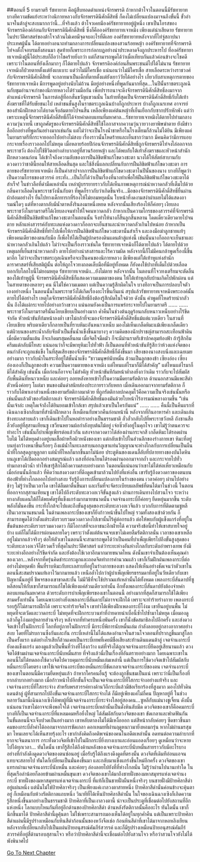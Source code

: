 ##ตอนที่ 5 ยามราตรี
รัชทายาท คือผู้สืบทอดตำแหน่งจักรพรรดิ ถ้าหากต้าโจวในตอนนี้มีรัชทายาท บางทีความขัดแย้งระหว่างนิกายหลวงกับจักรพรรดินีศักดิ์สิทธิ์ ก็คงไม่เปลี่ยนแปลงมาจนถึงขั้นนี้ ขั้วอำนาจในต้าลู่จะสงบมากกว่านี้...ที่จริงแล้ว ต้าโจวเคยมีองค์รัชทายาทอยู่ผู้หนึ่ง เขาเป็นโอรสของจักรพรรดิองค์ก่อนกับจักรพรรดินีศักดิ์สิทธิ์ ซึ่งก็คือองค์รัชทายาทเจาหมิง
เพียงแต่น่าเสียดาย รัชทายาทในประวัติศาสตร์ของต้าโจวล้วนไม่เคยมีจุดจบอะไรที่ดีเลย องค์รัชทายาทหลังจากที่ไท่จู่สถาปนาประเทศผู้นั้น ได้ตายอย่างอนาถท่ามกลางการเปลี่ยนแปลงของสวนร้อยหญ้า องค์รัชทายาทที่จักรพรรดิไท่จงตั้งใจอบรมสั่งสอนมา สุดท้ายก็เพราะการก่อกบฏอย่างน่าประหลาดจึงถูกประหารไป ที่องค์รัชทายาทเจาหมิงผู้นี้ได้ประสบก็ถือว่าโชคร้ายยิ่งกว่า แต่ก็สามารถพูดได้ว่าเมื่อเทียบกันแล้วค่อนข้างจะโชคดี เพราะว่าในตอนที่ยังเล็กมากๆ ก็ได้ตายไปแล้ว
จักรพรรดิองค์ก่อนสิ้นพระชนม์ไปได้ไม่นาน รัชทายาทเจาหมิงก็ป่วยตายตั้งแต่ยังแบเบาะ
แต่ว่าไม่มีใครเชื่อ แน่นอนว่าไม่มีใครเชื่อ สายเลือดระหว่างราชวงศ์กับจักรพรรดินีศักดิ์สิทธิ์ จะกลายมาเป็นเด็กที่ตายตั้งแต่ยังเยาว์วัยได้อย่างไร
เกี่ยวกับสาเหตุการตายของรัชทายาทเจาหมิง มีการพูดอยู่อย่างนับไม่ถ้วน
มีอยู่อย่างหนึ่งที่พูดกันมากที่สุด...ในปีนั้นราชตระกูลเฉินกับขุมอำนาจเก่าของนิกายหลวงได้ร่วมมือกัน เพื่อปรารถนาจะดึงจักรพรรดินีศักดิ์สิทธิ์ลงมาจากตำแหน่งจักรพรรดิ ในการต่อสู้ที่อกสั่นขวัญแขวนนั่น ในท้ายที่สุดเป็นจักรพรรดินีศักดิ์สิทธิ์กับใต้เท้าสังฆราชที่ได้รับชัยชนะไป เหล่าชนชั้นสูงในราชตระกูลเฉินบ้างก็ถูกประหาร บ้างก็ถูกเนรเทศ อาจารย์ของสำนักฝึกหลวงได้บาดเจ็บล้มตายไปจนสิ้น เหลือเพียงแค่ต้นหญ้าที่เย็นเยือกกับซากปรักหักพัง แต่ว่าเพราะเหตุนี้จักรพรรดินีศักดิ์สิทธิ์ก็ได้จ่ายค่าตอบแทนที่มหาศาล...รัชทายาทเจาหมิงได้ตายไปท่ามกลางความวุ่นวายนี้ เขาถูกศัตรูของจักรพรรดินีศักดิ์สิทธิ์ใช้โอกาสจากความวุ่นวายวางยาพิษฆ่าตาย
ยังมีข่าวลืออีกอย่างที่พูดกันอย่างมากเช่นกัน แต่ไม่ว่าจะเป็นโรงน้ำชาหรือในโรงเตี๊ยมก็ล้วนไม่ได้ยิน มีเพียงแค่ในยามราตรีที่กระจายออกไปอย่างไม่สงบ เรื่องราวนั้นโหดร้ายและเย็นชากว่ามาก
มีคนคิดว่ามีการแอบกระจายเรื่องราวออกไปไม่หยุด เมื่อหลายร้อยปีก่อนจักรพรรดินีศักดิ์สิทธิ์ถูกจักรพรรดิไท่จงไล่ออกจากพระราชวัง ต้องไปใช้ชีวิตอย่างลำบากอยู่ที่สวนร้อยหญ้า และได้พบกับใต้เท้าสังฆราชและหัวหน้าสำนักฝึกหลวงคนก่อน ได้เข้าใจถึงความลับของการฝืนลิขิตฟ้าแก้ไขดวงชะตา นางได้ให้สัตย์สาบานกับดวงดาวว่าชาตินี้ยอมให้สายเลือดสิ้นสุด และใช้สิ่งนี่แลกเปลี่ยนกับการฝืนลิขิตฟ้าแก้ไขดวงชะตา การตายของรัชทายาทเจาหมิง ก็เป็นคำสาปจากการฝืนลิขิตฟ้าแก้ไขดวงชะตาในปีนั้นของนาง บางทีก็พูดว่าเป็นความโกรธของสวรรค์ กระทั่ง...เป็นไปได้ว่าเป็นเรื่องที่นางทำเพื่อให้ฝืนลิขิตฟ้าแก้ไขดวงชะตาได้สำเร็จ!
ในข่าวลือที่ดำมืดเหล่านั้น เหล่าผู้บรรยายราวกับได้เห็นภาพเหตุการณ์น่าหวาดกลัวที่เต็มไปด้วยกลิ่นคาวเลือดในพระราชวังนั่นกับตา ที่พูดก็ราวกับว่าเกิดขึ้นจริง...มือของจักรพรรดินีศักดิ์สิทธิ์ยื่นผ่านผ้าอ้อมอย่างไร ยื่นไปทางเด็กทารกที่ร้องไห้ไม่ยอมหยุดนั่น ใบหน้าที่งดงามสง่าผ่าเผยไม่ได้แสดงอารมณ์ใดๆ แต่ที่หางตากลับมีน้ำตาหลั่งรินลงมาหนึ่งหยด หลังจากนั้นเสียงร้องไห้ก็ค่อยๆ เงียบลง พระราชวังในยามราตรีได้เงียบลงจนทำให้ใจคนหวาดกลัว
ถ้าหากเป็นความโกรธของสวรรค์ที่จักรพรรดินีศักดิ์สิทธิ์ฝืนลิขิตฟ้าแก้ไขดวงชะตาในตอนนั้น จึงทำให้นางก็สิ้นลูกสิ้นหลาน โดดเดี่ยวเดียวดายไปจนตาย หลักแห่งสวรรค์กับทะเลแห่งดวงดาวก็ออกจะเย็นชาและน่าหวาดกลัวเกินไปหน่อย ถ้าหากเป็นจักรพรรดินีศักดิ์สิทธิ์ที่ทำไปเพื่อให้การฝืนลิขิตฟ้าแก้ไขดวงชะตานั้นสำเร็จ และลงมือฆ่าลูกชายแท้ๆ เพียงคนเดียวของตนกับมือ ก็เพื่อให้ได้เป็นผู้ปกครองดินแดนต้าลู่แห่งนี้ เช่นนั้นนางก็ออกจะเย็นชาและน่าหวาดกลัวเกินไปแล้ว
ไม่ว่าจะเป็นเรื่องราวเช่นใด รัชทายาทเจาหมิงก็ได้ตายไปแล้ว ได้ตายไปด้วยเหตุผลที่เย็นชาน่าหวาดกลัว ตายไปอย่างน่าสงสารและไร้ความผิด หลังจากนี้ก็ไม่มีคนกล้าพูดเรื่องนี้ขึ้นมาอีก ไม่ว่าจะเป็นราชตระกูลเฉินหรือจะเป็นคนของนิกายหลวง มีเพียงแต่ใต้เท้าหูแห่งสำนักดาราศาสตร์ที่เสียสติผู้นั้น ต่อให้ถูกโจวทงถอดเล็บมือที่มีอยู่ทั้งหมด ก็ยังคงใช้ปากที่เต็มไปด้วยเลือดบอกกับโลกใบนี้ไม่ยอมหยุด รัชทายาทเจาหมิง...ยังไม่ตาย หลังจากนั้น ในตอนที่โจวทงเตรียมจะตัดลิ้นของใต้เท้าหูผู้นี้ จักรพรรดินีศักดิ์สิทธิ์ก็แสดงความเมตตาของตน ให้ใต้เท้าหูกลับบ้านเกิดไปพักผ่อน
แต่ในสายตาของหลายๆ คน นี่ไม่ใช่ความเมตตา แต่เป็นความรู้สึกผิดในใจ บางทีอาจเป็นการปลอบใจตัวเองอย่างหนึ่ง ในตอนนั้นในพระราชวังได้เกิดเรื่องอะไรขึ้นกันแน่ สรุปแล้วรัชทายาทเจาหมิงพระองค์นั้นตายไปได้อย่างไร เหตุใดจักรพรรดินีศักดิ์สิทธิ์ถึงต้องรู้สึกผิดในใจด้วย ดังนั้น คำพูดที่โหดร้ายน่ากลัวนั่น ถึงได้แผ่กระจายไปอย่างกว้างขวาง แน่นอนยังคงเป็นการแพร่กระจายไปในยามราตรี
......
......
พระราชวังในยามราตรีนั้นเงียบเชียบเป็นอย่างมาก ค่ำคืนในช่วงต้นฤดูร้อนกลับหนาวเหน็บอย่างไร้ขีดจำกัด
หัวหน้าขันทีก้มหน้าลงต่ำ เขาไม่กล้าที่จะมองจักรพรรดินีศักดิ์สิทธิ์แม้แต่แวบเดียว
ในสวนที่เงียบเชียบ พริบตาเดียวก็กลายเป็นที่ราบหิมะอันหนาวเหน็บ มองไม่เห็นเกล็ดหิมะแม้เพียงเกล็ดเดียว แต่ผิวบนของสระน้ำกลับจับตัวเป็นชั้นน้ำแข็งขึ้นมาบางๆ
ความคิดของนักปราชญ์สามารถสะเทือนฟ้าดิน เมื่อมีความตื่นเต้น ก็จะเกิดมรสุมคลื่นลม เมื่อจิตใจมืดมัว ก็จะมีม่านราตรีเข้าปกคลุมท้องฟ้า ถ้ารู้สึกอึมครึมแต่กลับมีโทสะ แน่นอนว่าก็จะมีพายุหิมะไปทั่วฟ้า
ก็เป็นตอนที่หัวหน้าขันทีรู้สึกว่าห้วงแห่งจิตของตนกำลังจะถูกแช่แข็ง ในที่สุดเสียงของจักรพรรดินีศักดิ์สิทธิ์ก็ดังขึ้นมา เสียงของนางสงบนิ่งและเฉยเมยอย่างมาก ราวกับน้ำในสระที่อยู่ใต้ชั้นน้ำแข็ง “ชาวมนุษย์นับหมื่น ล้วนเป็นลูกของข้า เซียงอ๋อง เซี่ยงอ๋องเองก็เป็นลูกของข้า ความเป็นความตายของเจาหมิง แต่ไหนแต่ไรมาก็มิได้สำคัญ”
แต่ไหนแต่ไรมาก็มิได้สำคัญ เช่นนั้น เมื่อก่อนก็อาจจะไม่สำคัญ
หัวหน้าขันทีก้มหน้าต่ำลงยิ่งกว่าเดิม ราวกับจะไปสัมผัสกับพื้นดินที่หนาวเหน็บ และค่อยๆ ถอยหลังหายเข้าไปในความมืดยามรัตติกาล
ด้านนอกสวนมีแพะสีดำตัวหนึ่งค่อยๆ โผล่มา ขนของมันดำสนิทส่องประกายราวกับหยก เมื่อเดินออกมาจากยามรัตติกาล ก็ราวกับได้พาเอาส่วนหนึ่งของยามรัตติกาลมาด้วย
ที่ถูกรัตติกาลปกคลุมไว้คือความเป็นจริงเช่นนั้นหรือ เช่นนั้นแล้วตัวของรัตติกาลเล่า
จักรพรรดินีศักดิ์สิทธิ์มองมันด้วยใบหน้าไร้อารมณ์พลางถามขึ้น “เช่นนั้นเจ้าล่ะ เหตุใดเจ้าถึงได้ยินยอมเข้าใกล้เขา สรุปแล้วเขาเป็นใครกันแน่”
......
......
คืนนี้เป็นคืนแรกที่เฉินฉางเซิงกลับมาที่สำนักฝึกหลวง ก็เหมือนกับพวกคืนก่อนหน้านี้ หลังจากที่กินอาหารค่ำ และเดินเล่นข้างทะเลสาบแล้ว เขาก็เดินเข้าไปในหอตำราอย่างเป็นธรรมชาติ ลั่วลั่วกลับไปที่พระราชวังหลี ถังซานสือลิ่วยังอยู่ที่สุสานเทียนซู เซวียนหยวนผ้อกำลังทุบต้นไม้อยู่ เจ๋อซิ่วยังอยู่ในคุกโจว เขาไม่รู้ว่าตนควรจะทำอะไร เช่นนั้นก็บำเพ็ญเพียรต่อแล้วกัน
แสงจากดวงดาวได้ส่องผ่านกระจกสี เกล็ดหิมะได้รอดผ่านใบไม้ ไม่ได้หยุดค้างอยู่บนเสื้อผ้าหรือผิวหนังของเขา แต่กลับเข้าไปในส่วนลึกของร่างกายเขา หิมะที่อยู่บนทุ่งกว้างหนาขึ้นเรื่อยๆ ถึงแม้น้ำในทะเลสาบนอกภูเขาแท่นวิญญาณจะห่างไกลกับการเปลี่ยนเป็นผืนน้ำที่ไกลสุดลูกหูลูกตา แต่น้ำที่ไหลก็มากขึ้นมาไม่น้อย ประตูหินของแดนลี้ลับที่ปลายทางของบันไดหินบนภูเขาได้เปิดออกอย่างสมบูรณ์แล้ว แสงที่อ่อนโยนได้รอดผ่านออกมาจากถ้ำ และกระจายไปทั่วท่ามกลางผิวน้ำ ทำให้เขารู้สึกได้ถึงความสงบอย่างมาก
ในตอนนี้แน่นอนว่าเขาไม่ได้ห่อเหี่ยวเหมือนกับเมื่อก่อนนั้นอีกแล้ว ที่คิดว่าแสงดวงดาวที่ดึงดูดเข้ามาล้วนไปยังที่แห่งอื่น เขารับรู้ถึงดวงดาวของตนบนท้องฟ้าที่ห่างไกลออกไปอย่างสงบ รับรู้ถึงการเปลี่ยนแปลงภายในร่างของตน เวลาค่อยๆ ผ่านไปอย่างช้าๆ ไม่รู้ว่าเป็นเวลาใด เขาได้ลืมตาตื่นขึ้นมา และเริ่มที่จะจัดระเบียบผลลัพธ์ที่ตนได้มาในช่วงนี้
ในตอนที่ออกจากสุสานเทียนซู เขาได้ไปถึงระดับทะลวงอเวจีขั้นสูงแล้ว ผ่านการเดินทางไปสวนโจว ระหว่างทางกลับแดนใต้ก็ได้พบศัตรูที่แข็งแกร่งมากมายขนาดนั้น เจตจำนงกระบี่ก็ค่อยๆ ยืดหยุ่นมากขึ้น ระดับพลังก็มั่นคงขึ้น กระทั่งใกล้จะไปแตะถึงขั้นสูงสุดของระดับทะลวงอเวจีแล้ว บวกกับการที่ติดตามซูหลีเป็นเวลานานขนาดนี้ ในด้านเพลงกระบี่ของเขาก็ยิ่งก้าวหน้าขึ้นไปใหญ่ รวมทั้งสองเข้าด้วยกัน ก็สามารถพูดได้ว่าตั้งแต่ระดับรวบรวมดวงดาวลงไปเขานั้นไร้คู่ต่อกรแล้ว ต่อให้พบกับผู้แข็งแกร่งที่อยู่ในขั้นต้นของระดับรวบรวมดวงดาว ก็มีโอกาสที่จะเอาชนะอีกฝ่ายได้ ความจริงข้อนี้ทำให้เขาสบายใจอยู่บ้าง แต่ก็ไม่ได้มีการผ่อนคลายใดๆ เพราะว่าตั้งแต่ต้นจนจบเขาไม่เคยลืมรัตติกาลนั่น
เวลาของเขาเหลืออยู่ไม่มากแล้วจริงๆ ต่อให้ตัวเขาในตอนนี้จะสามารถพูดได้ว่าเป็นคนที่บำเพ็ญเพียรไปถึงขั้นสูงสุดของระดับทะลวงอเวจีได้รวดเร็วที่สุดในประวัติศาสตร์ แต่ว่าระยะห่างอันห่างไกลกับระดับอำพรางเทพ ยังมีระยะห่างอีกอย่างไร้ขีดจำกัด และยังต้องใช้เวลาอีกมากมายขนาดไหน ดังนั้นเขาจำเป็นต้องเห็นคุณค่าของเวลา...หลังจากที่ครุ่นคิดชำระกระดูกและถอดจิตทำการคำนวณแล้ว เขาก็เริ่มฝึกฝนเพลงกระบี่ต่ออย่างไม่หยุดพัก
พื้นที่ราบหิมะกับทะเลสาบที่อยู่ในร่างกายของเขา แสดงให้เห็นอย่างชัดเจนว่าตัวเขาในตอนนี้สะสมปราณแท้เอาไว้มากมายแล้ว เหนือล้ำไปกว่าผู้บำเพ็ญเพียรธรรมดาที่อยู่ในวัยเดียวกับเขา ปัญหานั้นอยู่ที่ ชีพจรของเขาขาดสะบั้น ไม่มีวิธีที่จะใช้ปราณแท้เหล่านั้นได้ทั้งหมด เพลงกระบี่สันดาปที่ซูหลีสอนให้กับเขาก็สามารถแก้ไขได้เพียงแค่ส่วนเดียวเท่านั้น อีกทั้งเพลงกระบี่สันดาปยังต้องจ่ายค่าตอบแทนอันมหาศาล ด้วยระดับการบำเพ็ญเพียรของเขาในตอนนี้ อย่างมากที่สุดก็สามารถใช้ได้เพียงสามครั้งเท่านั้น
โดยเฉพาะอย่างยิ่งเพลงกระบี่สันดาปไม่อาจจะฝึกได้ เพราะจะทำร้ายร่างกาย เพลงกระบี่รอบรู้ก็ไม่สามารถฝึกได้ เพราะจะทำร้ายจิตใจ เขาทำได้เพียงฝึกเพลงกระบี่โง่งม เขายืนอยู่บนพื้น ไม่หยุดที่จะตวัดและวาดกระบี่ ไม่หยุดที่จะฝึกกระบวนท่าที่ง่ายดายน่าเบื่อนี้ซ้ำไปซ้ำมาไม่หยุด เมื่อมองดูแล้วก็ดูโง่งมอยู่หลายส่วนจริงๆ
หลังจากที่ทำครบหนึ่งพันครั้ง เขาก็นั่งขัดสมาธิลงไปอีกครั้ง และส่งดวงจิตเข้าไปในฝักกระบี่
โลกที่อยู่ภายในฝักกระบี่ มีกระบี่พิการนับหมื่นเล่ม กำลังลอยอยู่กลางอากาศอย่างสงบ โดยที่ไม่รบกวนซึ่งกันและกัน
กระบี่เหล่านี้ไม่ได้แสดงอำนาจในสวนโจวตอนที่ปรากฏขึ้นมาสู่โลกเป็นครั้งแรก แต่อย่างไรเสียก็ล้วนเคยเป็นกระบี่เทพที่เคยมีชื่อเสียงสะท้านดินแดนต้าลู่ เจตจำนงกระบี่ยังคงแข็งแกร่ง มองดูแล้วเป็นพื้นที่ว่างที่โล่งกว้าง แต่ที่จริงได้ถูกเจตจำนงกระบี่ยึดอยู่เสียนานแล้ว
ดวงจิตได้ข้ามผ่านเจตจำนงกระบี่นับหมื่นสาย ที่จริงแล้วนี่เป็นเรื่องที่อันตรายอย่างมาก โดยเฉพาะเขาในตอนนี้ไม่ได้ทดลองใช้ดวงจิตไปควบคุมกระบี่นับหมื่นเล่มเหล่านี้ แต่เป็นการใช้ดวงจิตเข้าไปสัมผัสกับหมื่นกระบี่โดยตรง
เขาใช้เจตจำนงกระบี่ของหมื่นกระบี่ขัดเกลาเจตจำนงกระบี่ของตน
เจตจำนงกระบี่ของเขาในตอนนี้มีความยืดหยุ่นแล้ว ถ้าหากใครคนอื่นรู้ จะต้องถูกชื่นชมเป็นแน่ เพราะว่านี่เป็นเรื่องที่ยากลำบากอย่างมาก เมื่อก้าวหน้าไปอีกขั้นก็จะเป็นเจตจำนงกระบี่ที่ใสกระจ่างอย่างแท้จริง และเจตจำนงกระบี่ที่ใสกระจ่าง สำหรับพรสวรรค์ทางด้านวิถีกระบี่แล้วมีข้อเรียกร้องที่สูงมาก มองไปทั่วดินแดนต้าลู่ ผู้ที่สามารถไปถึงขั้นเจตจำนงกระบี่ใสกระจ่างได้ ก็มีอยู่เพียงแค่ไม่กี่คน
ปัญหาอยู่ที่ ในช่วงหลายวันมานี้เฉินฉางเซิงได้พบผู้ที่มีเจตจำนงกระบี่กระจ่างใสอยู่สองคน...ซูหลีกับแม่นางชูเจี้ยน ดังนั้นแน่นอนว่าเขาไม่อาจจะพึงพอใจได้
เจตจำนงกระบี่เหล่านั้นเป็นดั่งหินลับมีด ดวงจิตของเขาก็คือคมกระบี่ บางทีก็เป็นเจตจำนงกระบี่ที่แหลมคมหรือยิ่งใหญ่ ได้สัมผัสกับดวงจิตของเขา ขัดเกลาและฟาดฟันกัน
ในขั้นตอนนี้จะเจ็บปวดเป็นอย่างมาก เขาหลับตาลงไม่ได้มีเหงื่อออก แต่สีหน้ากลับค่อยๆ ซีดขาวขึ้นมา
คมของกระบี่ล้ำค่าได้ออกมาจากการขัดเกลา ดอกเหมยที่ผ่านฤดูหนาวมายิ่งหอมกรุ่น หากไม่ผ่านมรสุมมา ไหนเลยจะได้เห็นสายรุ้งอะไร
เขากำลังคิดถึงคติพจน์ของคนในอดีตเหล่านั้น อดทนต่อความลำบากที่ยากจะจินตนาการ กระทั่งดวงจิตที่เข้าไปในฝักกระบี่ยิ่งบางเบาและอ่อนแอลงเรื่อยๆ ดูเหมือนว่าจะหายไปได้ทุกเวลา...
ทันใดนั้น เขาก็รู้สึกได้ถึงด้านหลังของเจตจำนงกระบี่นับหมื่นสายราวกับมีอะไรบางอย่างที่กำลังดึงดูดดวงจิตของตนซ่อนอยู่
เมื่อรับรู้ได้ถึงแรงดึงดูดที่ตรงนั้น ดวงจิตที่เดิมทีอ่อนแอจนแทบจะสลายไป ทันใดก็เปลี่ยนเป็นมั่นคงขึ้นมา และกลับมาแข็งแกร่งขึ้นใหม่อีกครั้ง
ดวงจิตของเขาแทรกผ่านเจตจำนงกระบี่นับหมื่น และค่อยๆ ล่องลอยไปยังที่ที่ห่างไกลนั่น
ไม่รู้ว่าผ่านไปนานเท่าใด ในที่สุดเรือลำน้อยก็ลอยข้ามผ่านหมื่นขุนเขา ดวงจิตของเขาได้มาถึงชายฝั่งของมหาสมุทรแห่งเจตจำนงกระบี่
ชายฝั่งของมหาสมุทรแห่งเจตจำนงกระบี่ ที่แท้ก็เป็นชายฝั่งผืนหนึ่งจริงๆ บนชายฝั่งมีป้ายศิลาสีดำอยู่แผ่นหนึ่ง แต่นั่นไม่ใช่ป้ายศิลาจริงๆ เป็นเพียงแค่เงาลวงตาสายหนึ่ง
ป้ายศิลาสีดำนั่นค่อนข้างจะคุ้นตาอยู่ ก็เหมือนกับห้วงรัตติกาลแถบหนึ่ง
วินาทีที่ได้เห็นป้ายศิลาสีดำนั้น ในใจของเฉินฉางเซิงก็เกิดความรู้สึกหนึ่งขึ้นมาอย่างเป็นธรรมชาติ ป้ายศิลาที่เป็นเงาลวงตานี้ น่าจะเป็นประตูที่เชื่อมต่อไปยังสถานที่อีกแห่งหนึ่ง
โลกแบบไหนกันที่อยู่อีกด้านของป้ายศิลาสีดำ ด้านหลังรัตติกาลนั้นคืออะไร ทันใดนั้น เขาก็นึกขึ้นมาได้ ป้ายศิลาสีดำนี้ดูคุ้นตา ไม่ใช่เพราะสามารถมองเห็นได้อยู่ในทุกค่ำคืน แต่เป็นเพราะป้ายศิลาสีดำแผ่นนี้มีรูปร่างเหมือนกับหินสีดำก้อนนั้นของหวังจือเช่อ ก้อนหินสีดำที่เขาได้มาจากหอหลิงเยียนหลังจากที่เปลี่ยนกลับไปเป็นแผ่นป้ายอนุสรณ์คัมภีร์สวรรค์ และก็มีรูปร่างเหมือนป้ายอนุสรณ์คัมภีร์สวรรค์ที่อยู่สี่ด้านรอบสุสานโจว
หรือว่าป้ายศิลาสีดำนี้จะเชื่อมต่อไปยังสวนโจว หรือว่าสวนโจวยังไม่ได้พังพินาศไป


[Go To Next Chapter]( ./435.md)